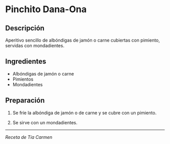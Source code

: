 # Pinchito Dana-Ona

## Descripción
Aperitivo sencillo de albóndigas de jamón o carne cubiertas con pimiento, servidas con mondadientes.

## Ingredientes
- Albóndigas de jamón o carne
- Pimientos
- Mondadientes

## Preparación

1. Se fríe la albóndiga de jamón o de carne y se cubre con un pimiento.

2. Se sirve con un mondadientes.

---
*Receta de Tía Carmen*
